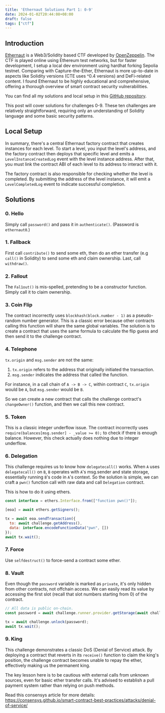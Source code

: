 ```yaml
---
title: 'Ethernaut Solutions Part 1: 0-9'
date: 2024-01-02T20:44:08+08:00
draft: false
tags: ["ctf"]
---
```


## Introduction

[Ethernaut](https://ethernaut.openzeppelin.com/) is a Web3/Solidity based CTF developed by [OpenZeppelin](https://www.openzeppelin.com/). The CTF is played online using Ethereum test networks, but for faster development, I setup a local dev environment using hardhat forking Sepolia testnet. Comparing with Capture-the-Ether, Ethernaut is more up-to-date in aspects like Solidity versions (CTE uses ^0.4 versions) and DeFi-related content. I found Ethernaut to be highly educational and comprehensive, offering a thorough overview of smart contract security vulnerabilities.

You can find all my solutions and local setup in this [GitHub repository](https://github.com/pkqs90/ethernaut-solutions).

This post will cover solutions for challenges 0-9. These ten challenges are relatively straightforward, requiring only an understanding of Solidity language and some basic security patterns.

## Local Setup

In summary, there's a central Ethernaut factory contract that creates instances for each level. To start a level, you input the level's address, and the factory contract then deploys that specific level and emits a `LevelInstanceCreatedLog` event with the level instance address. After that, you must link the contract ABI of each level to its address to interact with it.

The factory contract is also responsible for checking whether the level is completed. By submitting the address of the level instance, it will emit a `LevelCompletedLog` event to indicate successful completion.

## Solutions

### 0. Hello

Simply call `password()` and pass it in `authenticate()`. (Password is `ethernaut0`.)

### 1. Fallback

First call `contribute()` to send some eth, then do an ether transfer (e.g `call()` in Solidity) to send some eth and claim ownership. Last, call `withdraw()`.

### 2. Fallout

The `Fal1out()` is mis-spelled, pretending to be a constructor function. Simply call it to claim ownership.

### 3. Coin Flip

The contract incorrectly uses `blockhash(block.number - 1)` as a pseudo-random number generator. This is a classic error because other contracts calling this function will share the same global variables. The solution is to create a contract that uses the same formula to calculate the flip guess and then send it to the challenge contract.

### 4. Telephone

`tx.origin` and `msg.sender` are not the same:
1. `tx.origin` refers to the address that originally initiated the transaction.
2. `msg.sender` indicates the address that called the function.

For instance, in a call chain of `A -> B -> C`, within contract `C`, `tx.origin` would be `A`, but `msg.sender` would be `B`.

So we can create a new contract that calls the challenge contract's `changeOwner()` function, and then we call this new contract.

### 5. Token

This is a classic integer underflow issue. The contract incorrectly uses `require(balances[msg.sender] - _value >= 0);` to check if there is enough balance. However, this check actually does nothing due to integer underflow.

### 6. Delegation

This challenge requires us to know how `delegatecall()` works. When `A` uses `delegatecall()` on `B`, `B` operates with `A`'s msg.sender and state storage, essentially running `B`'s code in `A`'s context. So the solution is simple, we can craft a `pwn()` function call with raw data and call `Delegation` contract.

This is how to do it using ethers.

```js
const interface = ethers.Interface.from(["function pwn()"]);

[eoa] = await ethers.getSigners();

tx = await eoa.sendTransaction({
  to: await challenge.getAddress(),
  data: interface.encodeFunctionData("pwn", [])
});
await tx.wait();
```

### 7. Force

Use `selfdestruct()` to force-send a contract some ether.

### 8. Vault

Even though the `password` variable is marked as `private`, it's only hidden from other contracts, not offchain access. We can easily read its value by accessing the first slot (recall that slot numbers starting from 0) of the contract.

```js
// All data is public on-chain.
const password = await challenge.runner.provider.getStorage(await challenge.getAddress(), 1);

tx = await challenge.unlock(password);
await tx.wait();
```

### 9. King

This challenge demonstrates a classic DoS (Denial of Service) attack. By deploying a contract that reverts in its `receive()` function to claim the king's position, the challenge contract becomes unable to repay the ether, effectively making us the permanent king.

The key lesson here is to be cautious with external calls from unknown sources, even for basic ether transfer calls. It's advised to establish a pull payment system rather than relying on push methods.

Read this consensys article for more details: https://consensys.github.io/smart-contract-best-practices/attacks/denial-of-service/
